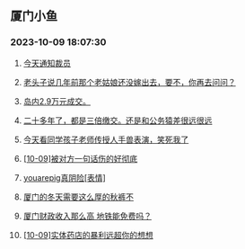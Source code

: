 ## 厦门小鱼 
### 2023-10-09 18:07:30

1. [今天通知裁员](http://bbs.xmfish.com/read-htm-tid-18085306.html)

2. [老头子说几年前那个老姑娘还没嫁出去，要不，你再去问问？](http://bbs.xmfish.com/read-htm-tid-18085202.html)

3. [岛内2.9万元成交。](http://bbs.xmfish.com/read-htm-tid-18085336.html)

4. [二十多年了，都是三倍缴交。还是和公务猿差很远很远](http://bbs.xmfish.com/read-htm-tid-18085350.html)

5. [今天看同学孩子老师传授人手兽表演，笑死我了](http://bbs.xmfish.com/read-htm-tid-18085242.html)

6. [[10-09]被对方一句话伤的好彻底](http://bbs.xmfish.com/read-htm-tid-18085356.html)

7. [youarepig真阴险[表情]](http://bbs.xmfish.com/read-htm-tid-18085290.html)

8. [厦门的冬天需要这么厚的秋裤不](http://bbs.xmfish.com/read-htm-tid-18085307.html)

9. [厦门财政收入那么高 地铁能免费吗？](http://bbs.xmfish.com/read-htm-tid-18085346.html)

10. [[10-09]实体药店的暴利远超你的想想](http://bbs.xmfish.com/read-htm-tid-18085517.html)

